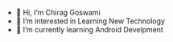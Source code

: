 - 👋 Hi, I’m Chirag Goswami
- 👀 I’m interested in Learning New Technology 
- 🌱 I’m currently learning Android Develpment
 

<!---
ChiragYogi/ChiragYogi is a ✨ special ✨ repository because its `README.md` (this file) appears on your GitHub profile.
You can click the Preview link to take a look at your changes.
--->
